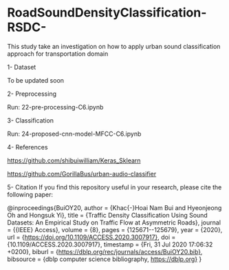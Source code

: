 # RoadSoundDensityClassification-RSDC-

This study take an investigation on how to apply urban sound classification approach for transportation domain


1- Dataset

To be updated soon

2- Preprocessing

Run: 22-pre-processing-C6.ipynb

3- Classification


Run: 24-proposed-cnn-model-MFCC-C6.ipynb


4- References

https://github.com/shibuiwilliam/Keras_Sklearn

https://github.com/GorillaBus/urban-audio-classifier

5- Citation
If you find this repository useful in your research, please cite the following paper:

@inproceedings{BuiOY20,
  author    = {Khac{-}Hoai Nam Bui and
               Hyeonjeong Oh and
               Hongsuk Yi},
  title     = {Traffic Density Classification Using Sound Datasets: An Empirical
               Study on Traffic Flow at Asymmetric Roads},
  journal   = {{IEEE} Access},
  volume    = {8},
  pages     = {125671--125679},
  year      = {2020},
  url       = {https://doi.org/10.1109/ACCESS.2020.3007917},
  doi       = {10.1109/ACCESS.2020.3007917},
  timestamp = {Fri, 31 Jul 2020 17:06:32 +0200},
  biburl    = {https://dblp.org/rec/journals/access/BuiOY20.bib},
  bibsource = {dblp computer science bibliography, https://dblp.org}
}
